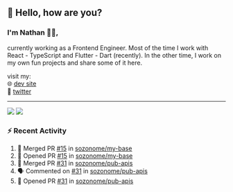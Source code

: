 ## 👋 Hello, how are you? 

### I'm Nathan 👨‍💻,

currently working as a Frontend Engineer. Most of the time I work with React - TypeScript and Flutter - Dart (recently). 
In the other time, I work on my own fun projects and share some of it here.

visit my:<br/>
🌐 [dev site](https://sznm.dev)<br/>
🦜 [twitter](https://twitter.com/sozonome)

---

![](https://komarev.com/ghpvc/?username=sozonome&color=grey)
![](https://hit.yhype.me/github/profile?user_id=17046154)

### :zap: Recent Activity

<!--START_SECTION:activity-->
1. 🎉 Merged PR [#15](https://github.com/sozonome/my-base/pull/15) in [sozonome/my-base](https://github.com/sozonome/my-base)
2. 💪 Opened PR [#15](https://github.com/sozonome/my-base/pull/15) in [sozonome/my-base](https://github.com/sozonome/my-base)
3. 🎉 Merged PR [#31](https://github.com/sozonome/pub-apis/pull/31) in [sozonome/pub-apis](https://github.com/sozonome/pub-apis)
4. 🗣 Commented on [#31](https://github.com/sozonome/pub-apis/issues/31) in [sozonome/pub-apis](https://github.com/sozonome/pub-apis)
5. 💪 Opened PR [#31](https://github.com/sozonome/pub-apis/pull/31) in [sozonome/pub-apis](https://github.com/sozonome/pub-apis)
<!--END_SECTION:activity-->
